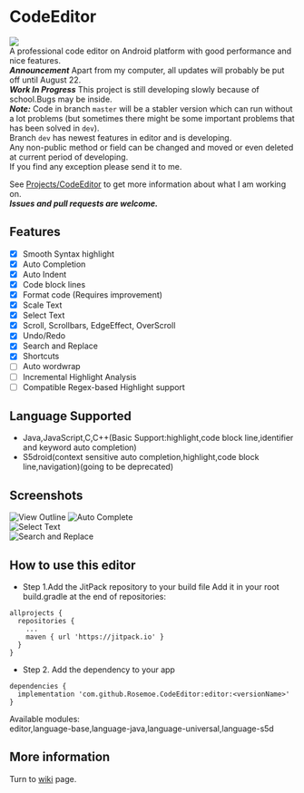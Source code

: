 # CodeEditor
[![](https://jitpack.io/v/Rosemoe/CodeEditor.svg)](https://jitpack.io/#Rosemoe/CodeEditor)   
A professional code editor on Android platform with good performance and nice features.   
***Announcement*** Apart from my computer, all updates will probably be put off until August 22.     
***Work In Progress*** This project is still developing slowly because of school.Bugs may be inside.   
***Note:***
Code in branch `master` will be a stabler version which can run without a lot problems (but sometimes there might be some important problems that has been solved in `dev`).   
Branch `dev` has newest features in editor and is developing.   
Any non-public method or field can be changed and moved or even deleted at current period of developing.     
If you find any exception please send it to me.   
   
See [Projects/CodeEditor](https://github.com/Rosemoe/CodeEditor/projects/1) to get more information about what I am working on.    
***Issues and pull requests are welcome.***   
## Features
- [x] Smooth Syntax highlight
- [x] Auto Completion
- [x] Auto Indent
- [x] Code block lines
- [x] Format code (Requires improvement)
- [x] Scale Text
- [x] Select Text
- [x] Scroll, Scrollbars, EdgeEffect, OverScroll
- [x] Undo/Redo
- [x] Search and Replace
- [x] Shortcuts
- [ ] Auto wordwrap
- [ ] Incremental Highlight Analysis
- [ ] Compatible Regex-based Highlight support
## Language Supported  
* Java,JavaScript,C,C++(Basic Support:highlight,code block line,identifier and keyword auto completion)
* S5droid(context sensitive auto completion,highlight,code block line,navigation)(going to be deprecated)   
## Screenshots  
![View Outline](/images/outline.png)
![Auto Complete](/images/auto-completion.png)   
![Select Text](/images/select-text.png)   
![Search and Replace](/images/search-replace.png)   
## How to use this editor  
* Step 1.Add the JitPack repository to your build file
Add it in your root build.gradle at the end of repositories:
```Gradle
allprojects {
  repositories {
    ...
    maven { url 'https://jitpack.io' }
  }
}
 ```
* Step 2. Add the dependency to your app
```Gradle
dependencies {
  implementation 'com.github.Rosemoe.CodeEditor:editor:<versionName>'
}
```
Available modules:     
editor,language-base,language-java,language-universal,language-s5d    
## More information
Turn to [wiki](https://github.com/Rosemoe/CodeEditor/wiki) page.
